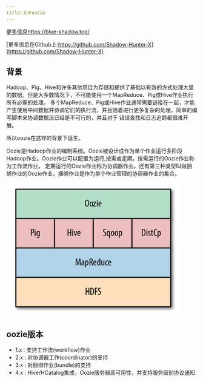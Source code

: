 ```yaml
---
title:关于oozie
---
```


[更多信息https://blue-shadow.top/](https://blue-shadow.top/)

[更多信息在Github上:https://github.com/Shadow-Hunter-X](https://github.com/Shadow-Hunter-X)


## 背景

Hadoop、Pig、Hive和许多其他项目为存储和提供了基础以有效的方式处理大量的数据。但是大多数情况下，不可能使用一个MapReduce、Pig或Hive作业执行所有必需的处理。
多个MapReduce、Pig或Hive作业通常需要链接在一起，才能产生使用中间数据并协调它们的执行流，并且随着进行更多复杂的处理，简单的编写脚本来协调数据流已经是不可行的，并且对于
错误查找和日志追踪都很难开展。

所以oozie在这样的背景下诞生。

Oozie是Hadoop作业的编制系统。Oozie被设计成作为单个作业运行多阶段Hadoop作业。Oozie作业可以配置为运行,按需或定期。按需运行的Oozie作业称为工作流作业。
定期运行的Oozie作业称为协调器作业。还有第三种类型叫做捆绑作业的Oozie作业。捆绑作业是作为单个作业管理的协调器作业的集合。

![](asset/oozie-.png)


## oozie版本

* 1.x  : 支持工作流(workflow)作业
* 2.x  : 对协调器工作(coordinator)的支持
* 3.x  : 对捆绑作业(bundle)的支持
* 4.x  : Hive/HCatalog集成，Oozie服务器高可用性，并支持服务级别协议通知